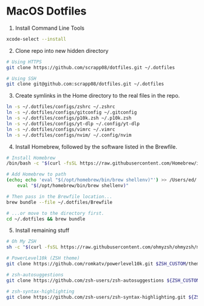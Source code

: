 # MacOS Dotfiles

1. Install Command Line Tools

```zsh
xcode-select --install
```

2. Clone repo into new hidden directory

```zsh
# Using HTTPS
git clone https://github.com/scrapp08/dotfiles.git ~/.dotfiles

# Using SSH
git clone git@github.com:scrapp08/dotfiles.git ~/.dotfiles
```

3. Create symlinks in the Home directory to the real files in the repo.

```zsh
ln -s ~/.dotfiles/configs/zshrc ~/.zshrc
ln -s ~/.dotfiles/configs/gitconfig ~/.gitconfig
ln -s ~/.dotfiles/configs/p10k.zsh ~/.p10k.zsh
ln -s ~/.dotfiles/configs/yt-dlp ~/.config/yt-dlp
ln -s ~/.dotfiles/configs/vimrc ~/.vimrc
ln -s ~/.dotfiles/configs/nvim/ ~/.config/nvim
```

4. Install Homebrew, followed by the software listed in the Brewfile.

```zsh
# Install Homebrew
/bin/bash -c "$(curl -fsSL https://raw.githubusercontent.com/Homebrew/install/HEAD/install.sh)"

# Add Homebrew to path
(echo; echo 'eval "$(/opt/homebrew/bin/brew shellenv)"') >> /Users/ed/.zprofile
    eval "$(/opt/homebrew/bin/brew shellenv)"

# Then pass in the Brewfile location...
brew bundle --file ~/.dotfiles/Brewfile

# ...or move to the directory first.
cd ~/.dotfiles && brew bundle
```

5. Install remaining stuff
```zsh
# Oh My ZSH
sh -c "$(curl -fsSL https://raw.githubusercontent.com/ohmyzsh/ohmyzsh/master/tools/install.sh)"

# PowerLevel10k (ZSH theme)
git clone https://github.com/romkatv/powerlevel10k.git $ZSH_CUSTOM/themes/powerlevel10k

# zsh-autosuggestions
git clone https://github.com/zsh-users/zsh-autosuggestions ${ZSH_CUSTOM:-~/.oh-my-zsh/custom}/plugins/zsh-autosuggestions

# zsh-syntax-highlighting
git clone https://github.com/zsh-users/zsh-syntax-highlighting.git ${ZSH_CUSTOM:-~/.oh-my-zsh/custom}/plugins/zsh-syntax-highlighting
```
